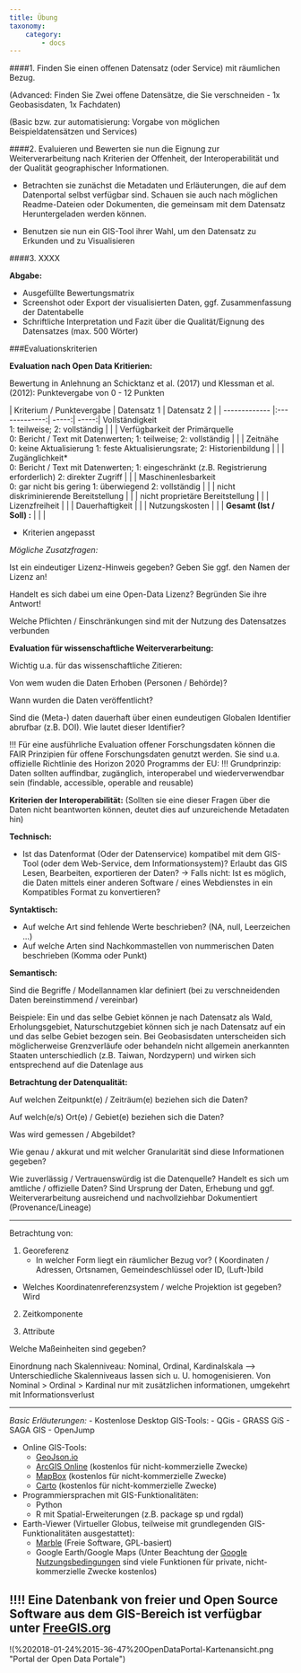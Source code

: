 ```yaml
---
title: Übung
taxonomy:
    category:
        - docs
---
```


####1. Finden Sie einen offenen Datensatz (oder Service) mit räumlichen Bezug.

 (Advanced: Finden Sie Zwei offene Datensätze, die Sie verschneiden - 1x Geobasisdaten, 1x Fachdaten)

(Basic bzw. zur automatisierung: Vorgabe von möglichen Beispieldatensätzen und Services)

####2. Evaluieren und Bewerten sie nun die Eignung zur Weiterverarbeitung nach Kriterien der Offenheit, der Interoperabilität und der Qualität geographischer Informationen.

- Betrachten sie zunächst die Metadaten und Erläuterungen, die auf dem Datenportal selbst verfügbar sind. Schauen sie auch nach möglichen Readme-Dateien oder Dokumenten, die gemeinsam mit dem Datensatz Heruntergeladen werden können.

- Benutzen sie nun ein GIS-Tool ihrer Wahl, um den Datensatz zu Erkunden und zu Visualisieren

####3. XXXX

**Abgabe:**
- Ausgefüllte Bewertungsmatrix
- Screenshot oder Export der visualisierten Daten, ggf. Zusammenfassung der Datentabelle
- Schriftliche Interpretation und Fazit über die Qualität/Eignung des Datensatzes (max. 500 Wörter)



###Evaluationskriterien

**Evaluation nach Open Data Kritierien:**

Bewertung in Anlehnung an Schicktanz et al. (2017) und Klessman et al. (2012): Punktevergabe von 0 - 12 Punkten

| Kriterium / Punktevergabe  | Datensatz 1 | Datensatz 2 |
| ------------- |:-------------:| -----:|  -----:|
Vollständigkeit <br/>1: teilweise; 2: vollständig | | |
Verfügbarkeit der Primärquelle <br/>0: Bericht / Text mit Datenwerten; 1: teilweise; 2: vollständig | | |
Zeitnähe <br/>0: keine Aktualisierung 1: feste Aktualisierungsrate; 2: Historienbildung | | |
Zugänglichkeit* <br/>0: Bericht / Text mit Datenwerten; 1: eingeschränkt (z.B. Registrierung erforderlich) 2: direkter Zugriff | | |
Maschinenlesbarkeit <br/>0: gar nicht bis gering 1: überwiegend 2: vollständig | | |
nicht diskriminierende Bereitstellung   | | |
nicht proprietäre Bereitstellung   | | |
Lizenzfreiheit   | | |
Dauerhaftigkeit   | | |
Nutzungskosten | | |
**Gesamt (Ist / Soll) :**  | | |

* Kriterien angepasst

*Mögliche Zusatzfragen:*

Ist ein eindeutiger Lizenz-Hinweis gegeben? Geben Sie ggf. den Namen der Lizenz an!

Handelt es sich dabei um eine Open-Data Lizenz? Begründen Sie ihre Antwort!

Welche Pflichten / Einschränkungen sind mit der Nutzung des Datensatzes verbunden


**Evaluation für wissenschaftliche Weiterverarbeitung:**

Wichtig u.a. für das wissenschaftliche Zitieren:

Von wem wuden die Daten Erhoben (Personen / Behörde)?

Wann wurden die Daten veröffentlicht?

Sind die (Meta-) daten dauerhaft über einen eundeutigen Globalen Identifier abrufbar (z.B. DOI). Wie lautet dieser Identifier?

!!! Für eine ausführliche Evaluation offener Forschungsdaten können die FAIR Prinzipien für offene Forschungsdaten genutzt werden. Sie sind u.a. offizielle Richtlinie des Horizon 2020 Programms der EU:
!!! Grundprinzip: Daten sollten auffindbar, zugänglich, interoperabel und wiederverwendbar sein (findable, accessible, operable and reusable)


**Kriterien der Interoperabilität:**
(Sollten sie eine dieser Fragen über die Daten nicht beantworten können, deutet dies auf unzureichende Metadaten hin)

**Technisch:**
- Ist das Datenformat (Oder der Datenservice) kompatibel mit dem GIS-Tool (oder dem Web-Service, dem Informationsystem)? Erlaubt das GIS Lesen, Bearbeiten, exportieren der Daten?
-> Falls nicht: Ist es möglich, die Daten mittels einer anderen Software / eines Webdienstes in ein Kompatibles Format zu konvertieren?

**Syntaktisch:**


- Auf welche Art sind fehlende Werte beschrieben? (NA, null, Leerzeichen ...)
- Auf welche Arten sind Nachkommastellen von nummerischen Daten beschrieben (Komma oder Punkt)

**Semantisch:**

Sind die Begriffe / Modellannamen klar definiert (bei zu verschneidenden Daten bereinstimmend / vereinbar)

Beispiele: Ein und das selbe Gebiet können je nach Datensatz als Wald, Erholungsgebiet, Naturschutzgebiet können sich je nach Datensatz auf ein und das selbe Gebiet bezogen sein. Bei Geobasisdaten unterscheiden sich möglicherweise Grenzverläufe oder behandeln nicht allgemein anerkannten Staaten unterschiedlich (z.B. Taiwan, Nordzypern) und wirken sich entsprechend auf die Datenlage aus


**Betrachtung der Datenqualität:**


Auf welchen Zeitpunkt(e) / Zeiträum(e) beziehen sich die Daten?

Auf welch(e/s) Ort(e) / Gebiet(e) beziehen sich die Daten?

Was wird gemessen / Abgebildet?

Wie genau / akkurat und mit welcher Granularität sind diese Informationen gegeben?

Wie zuverlässig / Vertrauenswürdig ist die Datenquelle? Handelt es sich um amtliche / offizielle Daten?
Sind Ursprung der Daten, Erhebung und ggf. Weiterverarbeitung ausreichend und nachvollziehbar Dokumentiert (Provenance/Lineage)

---
Betrachtung von:

1. Georeferenz
	- In welcher Form liegt ein räumlicher Bezug vor? (
Koordinaten / Adressen, Ortsnamen, Gemeindeschlüssel oder ID, (Luft-)bild

- Welches Koordinatenreferenzsystem / welche Projektion ist gegeben? Wird

2. Zeitkomponente


3. Attribute

Welche Maßeinheiten sind gegeben?

Einordnung nach Skalenniveau: Nominal, Ordinal, Kardinalskala
--> Unterschiedliche Skalenniveaus lassen sich u. U. homogenisieren. Von Nominal > Ordinal > Kardinal nur mit zusätzlichen informationen, umgekehrt mit Informationsverlust




----
  *Basic Erläuterungen:*
	- Kostenlose Desktop GIS-Tools:
		- QGis
		- GRASS GiS
		- SAGA GIS
		- OpenJump
   - Online GIS-Tools:
      - [GeoJson.io](http://geojson.io/)
      - [ArcGIS Online](https://www.arcgis.com) (kostenlos für nicht-kommerzielle Zwecke)
      - [MapBox](https://www.mapbox.com) (kostenlos für nicht-kommerzielle Zwecke)
       - [Carto](https://carto.com) (kostenlos für nicht-kommerzielle Zwecke)
   - Programmiersprachen mit GIS-Funktionalitäten:
   		- Python
   		- R mit Spatial-Erweiterungen (z.B. package sp und rgdal)
   - Earth-Viewer (Virtueller Globus, teilweise mit grundlegenden GIS-Funktionalitäten ausgestattet):
    	- [Marble](https://marble.kde.org/) (Freie Software, GPL-basiert)
    	- Google Earth/Google Maps (Unter Beachtung der [Google Nutzungsbedingungen](https://www.google.com/permissions/geoguidelines.html) sind viele Funktionen für private, nicht-kommerzielle Zwecke kostenlos)


 !!!! Eine Datenbank von freier und Open Source Software aus dem GIS-Bereich ist verfügbar unter [FreeGIS.org](http://www.freegis.org/)
---

!(%202018-01-24%2015-36-47%20OpenDataPortal-Kartenansicht.png "Portal der Open Data Portale")
